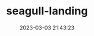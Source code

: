 ---
date: 2023-03-03 21:43:23
imageOriginalPath: photographs/seagull-landing-image-a52cdbdd
imagePreviewPath: photographs/seagull-landing-preview-2156e6dd
photoCamera: Minolta SR-T Super
photoColor: colored
photoDate: 2017-01
photoFilm: Kodak 200 expired
photoLens: ''
photoLocation: Istanbul, Turkiye
photoSource: analog
photoType: city
title: seagull-landing
translationKey: null
---